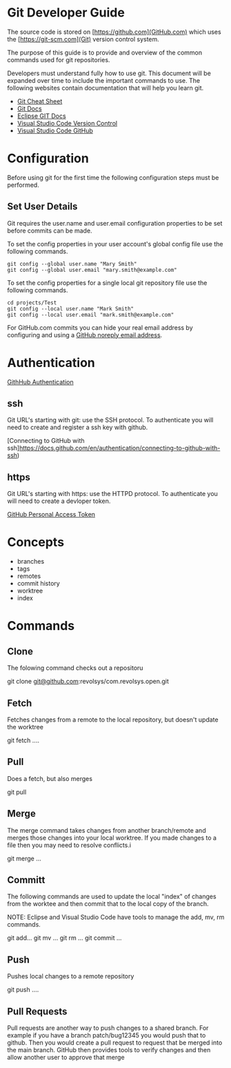# Git Developer Guide

The source code is stored on [https://github.com](GitHub.com) which uses the 
[https://git-scm.com](Git) version control system.

The purpose of this guide is to provide and overview of the common commands used for git
repositories.

Developers must understand fully how to use git. This document will be expanded over time to include
the important commands to use. The following websites contain documentation that will help you learn
git.

* [Git Cheat Sheet](https://training.github.com/downloads/github-git-cheat-sheet.pdf)
* [Git Docs](https://git-scm.com/docs)
* [Eclipse GIT Docs](https://www.eclipse.org/egit/documentation/)
* [Visual Studio Code Version Control](https://code.visualstudio.com/docs/editor/versioncontrol)
* [Visual Studio Code GitHub](https://code.visualstudio.com/docs/editor/github)

# Configuration

Before using git for the first time the following configuration steps must be performed. 

## Set User Details

Git requires the user.name and user.email configuration properties to be set before commits can be
made.

To set the config properties in your user account's global config file use the following commands.

```
git config --global user.name "Mary Smith"
git config --global user.email "mary.smith@example.com"
```

To set the config properties for a single local git repository file use the following commands.

```
cd projects/Test
git config --local user.name "Mark Smith"
git config --local user.email "mark.smith@example.com"
```

For GitHub.com commits you can hide your real email address by configuring and using a 
[GitHub noreply email address](https://docs.github.com/en/account-and-profile/setting-up-and-managing-your-github-user-account/managing-email-preferences/setting-your-commit-email-address).

# Authentication

[GithHub Authentication](https://docs.github.com/en/authentication)

## ssh

Git URL's starting with git: use the SSH protocol. To authenticate you will need to create and register
a ssh key with github.

[Connecting to GitHub with ssh]https://docs.github.com/en/authentication/connecting-to-github-with-ssh)

## https
Git URL's starting with https: use the HTTPD protocol. To authenticate you will need to create
a devloper token.

[GitHub Personal Access Token](https://docs.github.com/en/authentication/keeping-your-account-and-data-secure/creating-a-personal-access-token)

# Concepts

* branches
* tags
* remotes
* commit history
* worktree
* index


# Commands

## Clone

The folowing command checks out a repositoru

git clone git@github.com:revolsys/com.revolsys.open.git

## Fetch

Fetches changes from a remote to the local repository, but doesn't update the worktree

git fetch ....

## Pull

Does a fetch, but also merges

git pull

## Merge

The merge command takes changes from another branch/remote and merges those changes into your local
worktree. If you made changes to a file then you may need to resolve conflicts.i

git merge ...

## Committ
The following commands are used to update the local "index" of changes from the worktee and then
commit that to the local copy of the branch.

NOTE: Eclipse and Visual Studio Code have tools to manage the add, mv, rm commands.

git add... 
git mv ...
git rm ...
git commit ...


## Push

Pushes local changes to a remote repository

git push ....

## Pull Requests

Pull requests are another way to push changes to a shared branch. For example if you have a branch
patch/bug12345 you would push that to github. Then you would create a pull request to request that
be merged into the main branch. GitHub then provides tools to verify changes and then allow another
user to approve that merge
